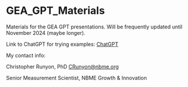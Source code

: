 # GEA_GPT_Materials
Materials for the GEA GPT presentations. Will be frequently updated until November 2024 (maybe longer).

Link to ChatGPT for trying examples: [ChatGPT](https://chatgpt.com/)

My contact info:

Christopher Runyon, PhD [CRunyon@nbme.org](mailto:CRunyon@nbme.org)

Senior Measurement Scientist, NBME Growth & Innovation
